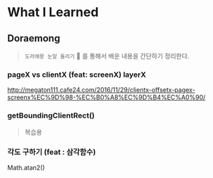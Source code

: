 # What I Learned

## Doraemong

> `도라에몽 눈알 돌리기` 🤭 를 통해서 배운 내용을 간단하기 정리한다.

### pageX vs clientX (feat: screenX) layerX

http://megaton111.cafe24.com/2016/11/29/clientx-offsetx-pagex-screenx%EC%9D%98-%EC%B0%A8%EC%9D%B4%EC%A0%90/

### getBoundingClientRect()

> 복습용

### 각도 구하기 (feat : 삼각함수)

Math.atan2()
